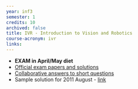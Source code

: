 ```yaml
---
year: inf3
semester: 1
credits: 10
archived: false
title: IVR - Introduction to Vision and Robotics
course-acronym: ivr
links:
---
```


- **EXAM in April/May diet**
- [Official exam papers and solutions](https://drive.google.com/folderview?id=0B2AAOQQZ_8BxTERUV1NwN0xGZlk&usp=sharing)
- [Collaborative answers to short questions](https://docs.google.com/document/d/1qk8pJtEvmnNQv4KccM-8EAQFk8PnVBUZmMWRD9-bc5c/edit?usp=sharing)
- Sample solution for 2011 August - [link](https://docs.google.com/document/d/1mn7GuHeUxRG493N5-j1sgrFvzwzHHZNg7tT8FZSZpH4/edit)
